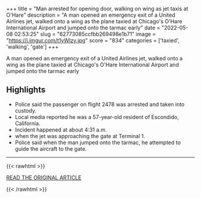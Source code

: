 +++
title = "Man arrested for opening door, walking on wing as jet taxis at O'Hare"
description = "A man opened an emergency exit of a United Airlines jet, walked onto a wing as the plane taxied at Chicago's O'Hare International Airport and jumped onto the tarmac early"
date = "2022-05-08 02:53:25"
slug = "62773085ccfbb269498e1b71"
image = "https://i.imgur.com/t1yWIzy.jpg"
score = "834"
categories = ['taxied', 'walking', 'gate']
+++

A man opened an emergency exit of a United Airlines jet, walked onto a wing as the plane taxied at Chicago's O'Hare International Airport and jumped onto the tarmac early

## Highlights

- Police said the passenger on flight 2478 was arrested and taken into custody.
- Local media reported he was a 57-year-old resident of Escondido, California.
- Incident happened at about 4:31 a.m.
- when the jet was approaching the gate at Terminal 1.
- Police said when the man jumped onto the tarmac, he attempted to guide the aircraft to the gate.

---

{{< rawhtml >}}
  <p class="article-category">
    <a target="_blank" href="https://thesouthern.com/news/state-and-regional/man-arrested-for-opening-door-walking-on-wing-as-jet-taxis-at-ohare/article_ea75d2b8-80cf-522f-bbcf-107e92724ded.html">READ THE ORIGINAL ARTICLE</a>
  </p>
{{< /rawhtml >}}
